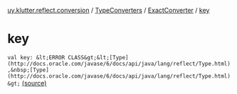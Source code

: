 [uy.klutter.reflect.conversion](../../index.md) / [TypeConverters](../index.md) / [ExactConverter](index.md) / [key](.)


# key

`val key: &lt;ERROR CLASS&gt;&lt;[Type](http://docs.oracle.com/javase/6/docs/api/java/lang/reflect/Type.html),&nbsp;[Type](http://docs.oracle.com/javase/6/docs/api/java/lang/reflect/Type.html)&gt;` [(source)](https://github.com/kohesive/klutter/blob/master/reflect-core-jdk6/src/main/kotlin/uy/klutter/reflect/conversion/Converters.kt#L97)


